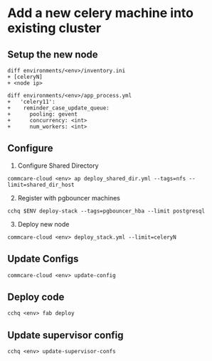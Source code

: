 # Add a new celery machine into existing cluster

## Setup the new node
```
diff environments/<env>/inventory.ini
+ [celeryN]
+ <node ip>

```

```
diff environments/<env>/app_process.yml
+   'celery11':
+    reminder_case_update_queue:
+      pooling: gevent
+      concurrency: <int>
+      num_workers: <int>

```

## Configure

1. Configure Shared Directory

```
commcare-cloud <env> ap deploy_shared_dir.yml --tags=nfs --limit=shared_dir_host

```

2. Register with pgbouncer machines

```
cchq $ENV deploy-stack --tags=pgbouncer_hba --limit postgresql
```

3. Deploy new node

```
commcare-cloud <env> deploy_stack.yml --limit=celeryN
```

## Update Configs

```
commcare-cloud <env> update-config
```

## Deploy code

```
cchq <env> fab deploy
```

## Update supervisor config

```
cchq <env> update-supervisor-confs
```